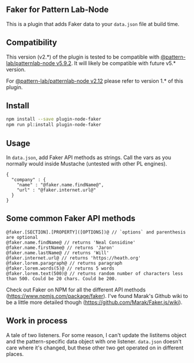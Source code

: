 ## Faker for Pattern Lab-Node

This is a plugin that adds Faker data to your `data.json` file at build time.

## Compatibility
This version (v2.\*) of the plugin is tested to be compatible with [@pattern-lab/patternlab-node v5.9.2](https://github.com/pattern-lab/patternlab-node/tree/v5.9.2). It will likely be compatible with future v5.* version.

For [@pattern-lab/patternlab-node v2.12](https://github.com/pattern-lab/patternlab-node/tree/v2.12.0) please refer to version 1.* of this plugin.

## Install

```bash
npm install --save plugin-node-faker
npm run pl:install plugin-node-faker
```

## Usage

In `data.json`, add Faker API methods as strings. Call the vars as you normally would inside Mustache (untested with other PL engines).

```
{
  "company" : {
    "name" : "@faker.name.findName@",
    "url" : "@faker.internet.url@"
  }
}
```

## Some common Faker API methods

```
@faker.[SECTION].[PROPERTY]([OPTIONS])@ // `options` and parenthesis are optional
@faker.name.findName@ // returns 'Neal Considine'
@faker.name.firstName@ // returns 'Jaron'
@faker.name.lastName@ // returns 'Will'
@faker.internet.url@ // returns 'https://heath.org'
@faker.lorem.paragraph@ // returns paragraph
@faker.lorem.words(5)@ // returns 5 words
@faker.lorem.text(500)@ // returns random number of characters less than 500. Could be 20 chars. Could be 200.
```

Check out Faker on NPM for all the different API methods (https://www.npmjs.com/package/faker). I've found Marak's Github wiki to be a little more detailed though (https://github.com/Marak/Faker.js/wiki).

## Work in process

A tale of two listeners. For some reason, I can't update the listitems object and the pattern-specific data object with one listener. `data.json` doesn't care where it's changed, but these other two get operated on in different places.
